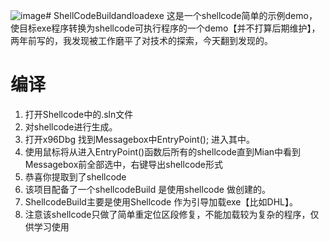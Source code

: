 ![image](https://github.com/irohaneABC/ShellCodeBuildandloadexe/assets/40713706/56f77455-6e67-48a1-a1e9-ce753c888d54)# ShellCodeBuildandloadexe
这是一个shellcode简单的示例demo，使目标exe程序转换为shellcode可执行程序的一个demo【并不打算后期维护】，两年前写的，我发现被工作磨平了对技术的探索，今天翻到发现的。

# 编译
1. 打开Shellcode中的.sln文件
2. 对shellcode进行生成。
3. 打开x96Dbg 找到Messagebox中EntryPoint(); 进入其中。
4. 使用鼠标将从进入EntryPoint()函数后所有的shellcode直到Mian中看到Messagebox前全部选中，右键导出shellcode形式
5. 恭喜你提取到了shellcode
6. 该项目配备了一个shellcodeBuild 是使用shellcode 做创建的。
7. ShellcodeBuild主要是使用Shellcode 作为引导加载exe【比如DHL】。
8. 注意该shellcode只做了简单重定位区段修复，不能加载较为复杂的程序，仅供学习使用

